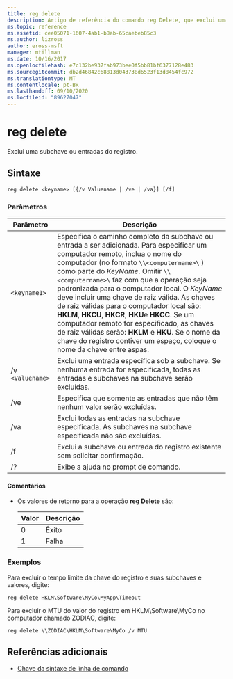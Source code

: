 ```yaml
---
title: reg delete
description: Artigo de referência do comando reg Delete, que exclui uma subchave ou entradas do registro.
ms.topic: reference
ms.assetid: cee05071-1607-4ab1-b8ab-65caebeb85c3
ms.author: lizross
author: eross-msft
manager: mtillman
ms.date: 10/16/2017
ms.openlocfilehash: e7c132be937fab973bee0f5bb81bf6377128e483
ms.sourcegitcommit: db2d46842c68813d043738d6523f13d8454fc972
ms.translationtype: MT
ms.contentlocale: pt-BR
ms.lasthandoff: 09/10/2020
ms.locfileid: "89627047"
---
```

# <a name="reg-delete"></a>reg delete

Exclui uma subchave ou entradas do registro.

## <a name="syntax"></a>Sintaxe

```
reg delete <keyname> [{/v Valuename | /ve | /va}] [/f]
```

### <a name="parameters"></a>Parâmetros

| Parâmetro | Descrição |
|--|--|
| `<keyname1>` | Especifica o caminho completo da subchave ou entrada a ser adicionada. Para especificar um computador remoto, inclua o nome do computador (no formato `\\<computername>\` ) como parte do *KeyName*. Omitir `\\<computername>\` faz com que a operação seja padronizada para o computador local. O *KeyName* deve incluir uma chave de raiz válida. As chaves de raiz válidas para o computador local são: **HKLM**, **HKCU**, **HKCR**, **HKU**e **HKCC**. Se um computador remoto for especificado, as chaves de raiz válidas serão: **HKLM** e **HKU**. Se o nome da chave do registro contiver um espaço, coloque o nome da chave entre aspas. |
| /v `<Valuename>` | Exclui uma entrada específica sob a subchave. Se nenhuma entrada for especificada, todas as entradas e subchaves na subchave serão excluídas. |
| /ve | Especifica que somente as entradas que não têm nenhum valor serão excluídas. |
| /va | Exclui todas as entradas na subchave especificada. As subchaves na subchave especificada não são excluídas. |
| /f | Exclui a subchave ou entrada do registro existente sem solicitar confirmação. |
| /? | Exibe a ajuda no prompt de comando. |

#### <a name="remarks"></a>Comentários

- Os valores de retorno para a operação **reg Delete** são:

    | Valor | Descrição |
    |--|--|
    | 0 | Êxito |
    | 1 | Falha |

### <a name="examples"></a>Exemplos

Para excluir o tempo limite da chave do registro e suas subchaves e valores, digite:

```
reg delete HKLM\Software\MyCo\MyApp\Timeout
```

Para excluir o MTU do valor do registro em HKLM\Software\MyCo no computador chamado ZODIAC, digite:

```
reg delete \\ZODIAC\HKLM\Software\MyCo /v MTU
```

## <a name="additional-references"></a>Referências adicionais

- [Chave da sintaxe de linha de comando](command-line-syntax-key.md)

